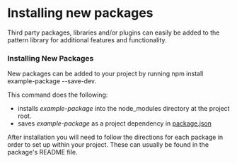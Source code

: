 # Installing new packages

Third party packages, libraries and/or plugins can easily be added to the pattern library for additional features and functionality.

### Installing New Packages

New packages can be added to your project by running npm install example-package --save-dev.

This command does the following:

* installs _example-package_ into the node\_modules directory at the project root.
* saves _example-package_ as a project dependency in [package.json](https://github.com/ushahidi/platform-pattern-library/blob/gh-pages/package.json)

After installation you will need to follow the directions for each package in order to set up within your project. These can usually be found in the package's README file.

